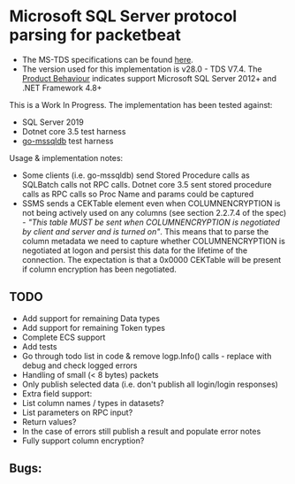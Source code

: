 # Microsoft SQL Server protocol parsing for packetbeat

 - The MS-TDS specifications can be found [here](https://docs.microsoft.com/en-us/openspecs/windows_protocols/ms-tds).
 - The version used for this implementation is v28.0 - TDS V7.4. The [Product Behaviour](https://docs.microsoft.com/en-us/openspecs/windows_protocols/ms-tds/135d0ebe-5c4c-4a94-99bf-1811eccb9f4a) indicates support Microsoft SQL Server 2012+ and .NET Framework 4.8+

This is a Work In Progress. The implementation has been tested against:
 - SQL Server 2019
 - Dotnet core 3.5 test harness
 - [go-mssqldb](https://github.com/denisenkom/go-mssqldb) test harness

Usage & implementation notes:
 - Some clients (i.e. go-mssqldb) send Stored Procedure calls as SQLBatch calls not RPC calls. Dotnet core 3.5 sent stored procedure calls as RPC calls so Proc Name and params could be captured
 - SSMS sends a CEKTable element even when COLUMNENCRYPTION is not being actively used on any columns (see section 2.2.7.4 of the spec) - _"This table MUST be sent when COLUMNENCRYPTION is negotiated by client and server and is turned on"_. This means that to parse the column metadata we need to capture whether COLUMNENCRYPTION is negotiated at logon and persist this data for the lifetime of the connection. The expectation is that a 0x0000 CEKTable will be present if column encryption has been negotiated.  

## TODO
 - Add support for remaining Data types
 - Add support for remaining Token types
 - Complete ECS support
 - Add tests
 - Go through todo list in code & remove logp.Info() calls - replace with debug and check logged errors
 - Handling of small (< 8 bytes) packets
 - Only publish selected data (i.e. don't publish all login/login responses)
 - Extra field support:
  - List column names / types in datasets?
  - List parameters on RPC input?
  - Return values?
  - In the case of errors still publish a result and populate error notes
 - Fully support column encryption?
 
## Bugs: